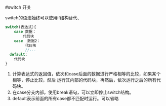 #switch 开关

switch的语法始终可以使用if结构替代、

```js
switch(表达式){
    case 数据：
        代码块
    case  数据2：
         代码块
         //...
  default:
    代码块
}
```



1. 计算表达式的返回值，依次和case后面的数据进行严格相等的比较，如果某个相等，停止比较，然后
运行其内部的代码块，再然后，依次运行之后的所有代码块。
2. 在case分支内部，使用break语句，可以立即停止switch结构。
3. default表示前面的所有case都不匹配时运行。可以省略